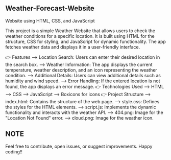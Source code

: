 ## Weather-Forecast-Website ##
Website using HTML, CSS, and JavaScript

This project is a simple Weather Website that allows users to check the weather conditions for a specific location. It is built using HTML for the structure, CSS for styling, and JavaScript for dynamic functionality. The app fetches weather data and displays it in a user-friendly interface.

👉 Features
--> Location Search: Users can enter their desired location in the search box.
--> Weather Information: The app displays the current temperature, weather description, and an icon representing the weather condition.
--> Additional Details: Users can view additional details such as humidity and wind speed.
--> Error Handling: If the entered location is not found, the app displays an error message.
👉 Technologies Used
--> HTML
--> CSS
--> JavaScript
--> Boxicons for icons
👉 Project Structure
--> index.html: Contains the structure of the web page.
--> style.css: Defines the styles for the HTML elements.
--> script.js: Implements the dynamic functionality and interacts with the weather API.
--> 404.png: Image for the "Location Not Found" error.
--> cloud.png: Image for the weather icon.
## NOTE ##
Feel free to contribute, open issues, or suggest improvements. Happy coding!!
